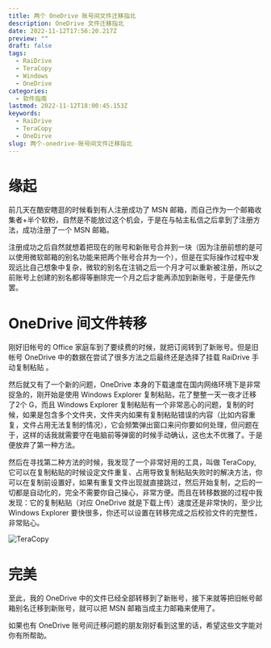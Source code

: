 ```yaml
---
title: 两个 OneDrive 账号间文件迁移指北
description: OneDrive 文件迁移指北
date: 2022-11-12T17:56:20.217Z
preview: ""
draft: false
tags:
  - RaiDrive
  - TeraCopy
  - Windows
  - OneDrive
categories:
  - 软件指南
lastmod: 2022-11-12T18:00:45.153Z
keywords:
  - RaiDrive
  - TeraCopy
  - OneDirve
slug: 两个-onedrive-账号间文件迁移指北
---
```


# 缘起
前几天在酷安瞎逛的时候看到有人注册成功了 MSN 邮箱，而自己作为一个邮箱收集者+半个软粉，自然是不能放过这个机会，于是在与帖主私信之后拿到了注册方法，成功注册了一个 MSN 邮箱。

注册成功之后自然就想着把现在的账号和新账号合并到一块（因为注册前想的是可以使用微软邮箱的别名功能来把两个账号合并为一个），但是在实际操作过程中发现远比自己想象中复杂，微软的别名在注销之后一个月才可以重新被注册，所以之前账号上创建的别名都得等删除完一个月之后才能再添加到新账号，于是便先作罢。

# OneDrive 间文件转移
刚好旧帐号的 Office 家庭车到了要续费的时候，就把订阅转到了新账号。但是旧帐号 OneDrive 中的数据在尝试了很多方法之后最终还是选择了挂载 RaiDrive 手动复制粘贴 。

然后就又有了一个新的问题，OneDrive 本身的下载速度在国内网络环境下是非常捉急的，刚开始是使用 Windows Explorer 复制粘贴，花了整整一天一夜才迁移了2个 G，而且 Windows Explorer 复制粘贴有一个非常恶心的问题，复制的时候，如果是包含多个文件夹，文件夹内如果有复制粘贴错误的内容（比如内容重复，文件占用无法复制的情况），它会频繁弹出窗口来问你要如何处理，但问题在于，这样的话我就需要守在电脑前等弹窗的时候手动确认，这也太不优雅了。于是便放弃了第一种方法。

然后在寻找第二种方法的时候，我发现了一个非常好用的工具，叫做 TeraCopy, 它可以在复制粘贴的时候设定文件重复、占用导致复制粘贴失败时的解决方法，你可以在复制前设置好，如果有重复文件出现就直接跳过，然后开始复制，之后的一切都是自动化的，完全不需要你自己操心，非常方便。而且在转移数据的过程中我发现：它的复制粘贴（对应 OneDrive 就是下载上传）速度还是非常快的，至少比 Windows Explorer 要快很多，你还可以设置在转移完成之后校验文件的完整性，非常贴心。

![TeraCopy](https://alexs-blog-1302576632.cos.ap-guangzhou.myqcloud.com/utools/1668274573341.png)


# 完美
至此，我的 OneDrive 中的文件已经全部转移到了新账号，接下来就等把旧帐号邮箱别名迁移到新账号，就可以把 MSN 邮箱当成主力邮箱来使用了。

如果也有 OneDrive 账号间迁移问题的朋友刚好看到这里的话，希望这些文字能对你有所帮助。